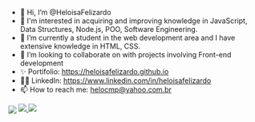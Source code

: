 -   👋 Hi, I’m @HeloisaFelizardo
-   👀 I'm interested in acquiring and improving knowledge in JavaScript, Data Structures, Node.js, POO, Software Engineering.
-   🌱 I’m currently a student in the web development area and I have extensive knowledge in HTML, CSS.
-   💞️ I’m looking to collaborate on with projects involving Front-end development
-   ✨ Portifolio: https://heloisafelizardo.github.io
-   👩🏽 LinkedIn: https://www.linkedin.com/in/heloisafelizardo
-   📫 How to reach me: helocmp@yahoo.com.br

<!---
HeloisaFelizardo/HeloisaFelizardo is a ✨ special ✨ repository because its `README.md` (this file) appears on your GitHub profile.
You can click the Preview link to take a look at your changes.
--->
<img align="center" src="https://github-readme-stats.vercel.app/api/top-langs/?username=HeloisaFelizardo&layout=compact&theme=material-palenight" />

<a href="https://github.com/HeloisaFelizardo">
<img heigth="180em" src="https://github-readme-stats.vercel.app/api?username=HeloisaFelizardo&show_icons=true&theme=dracula&incluide_all_commits=true&count_private=true"/>
<img heigth="180em" src="https://github-readme-stats.vercel.app/api/top-langs/?username=HeloisaFelizardo&layout=compact&langs_count=16&theme=dracula"/> 
